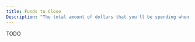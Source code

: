 ```yaml
---
title: Funds to Close
Description: "The total amount of dollars that you'll be spending when buying a home."
---
```


TODO